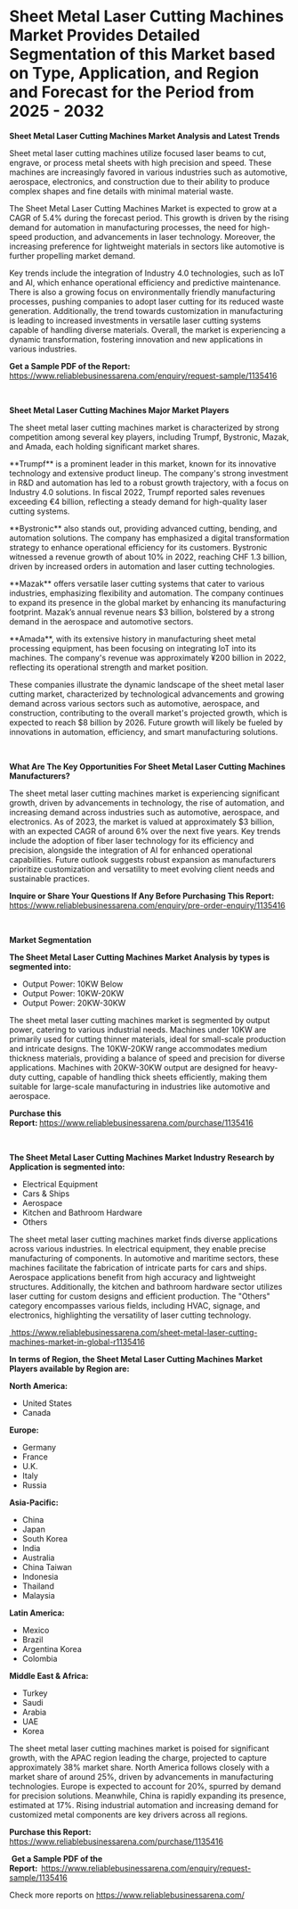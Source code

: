 <p><h1>Sheet Metal Laser Cutting Machines Market Provides Detailed Segmentation of this Market based on Type, Application, and Region and Forecast for the Period from 2025 - 2032</h1></p><p><strong>Sheet Metal Laser Cutting Machines Market Analysis and Latest Trends</strong></p>
<p><p>Sheet metal laser cutting machines utilize focused laser beams to cut, engrave, or process metal sheets with high precision and speed. These machines are increasingly favored in various industries such as automotive, aerospace, electronics, and construction due to their ability to produce complex shapes and fine details with minimal material waste. </p><p>The Sheet Metal Laser Cutting Machines Market is expected to grow at a CAGR of 5.4% during the forecast period. This growth is driven by the rising demand for automation in manufacturing processes, the need for high-speed production, and advancements in laser technology. Moreover, the increasing preference for lightweight materials in sectors like automotive is further propelling market demand. </p><p>Key trends include the integration of Industry 4.0 technologies, such as IoT and AI, which enhance operational efficiency and predictive maintenance. There is also a growing focus on environmentally friendly manufacturing processes, pushing companies to adopt laser cutting for its reduced waste generation. Additionally, the trend towards customization in manufacturing is leading to increased investments in versatile laser cutting systems capable of handling diverse materials. Overall, the market is experiencing a dynamic transformation, fostering innovation and new applications in various industries.</p></p>
<p><strong>Get a Sample PDF of the Report:&nbsp;</strong> <a href="https://www.reliablebusinessarena.com/enquiry/request-sample/1135416?utm_campaign=1943&utm_medium=2&utm_source=Github&utm_content=ia&utm_term=18022025&utm_id=sheet-metal-laser-cutting-machines">https://www.reliablebusinessarena.com/enquiry/request-sample/1135416</a></p>
<p>&nbsp;</p>
<p><strong>Sheet Metal Laser Cutting Machines Major Market Players</strong></p>
<p><p>The sheet metal laser cutting machines market is characterized by strong competition among several key players, including Trumpf, Bystronic, Mazak, and Amada, each holding significant market shares. </p><p>**Trumpf** is a prominent leader in this market, known for its innovative technology and extensive product lineup. The company's strong investment in R&D and automation has led to a robust growth trajectory, with a focus on Industry 4.0 solutions. In fiscal 2022, Trumpf reported sales revenues exceeding €4 billion, reflecting a steady demand for high-quality laser cutting systems.</p><p>**Bystronic** also stands out, providing advanced cutting, bending, and automation solutions. The company has emphasized a digital transformation strategy to enhance operational efficiency for its customers. Bystronic witnessed a revenue growth of about 10% in 2022, reaching CHF 1.3 billion, driven by increased orders in automation and laser cutting technologies.</p><p>**Mazak** offers versatile laser cutting systems that cater to various industries, emphasizing flexibility and automation. The company continues to expand its presence in the global market by enhancing its manufacturing footprint. Mazak’s annual revenue nears $3 billion, bolstered by a strong demand in the aerospace and automotive sectors.</p><p>**Amada**, with its extensive history in manufacturing sheet metal processing equipment, has been focusing on integrating IoT into its machines. The company's revenue was approximately ¥200 billion in 2022, reflecting its operational strength and market position.</p><p>These companies illustrate the dynamic landscape of the sheet metal laser cutting market, characterized by technological advancements and growing demand across various sectors such as automotive, aerospace, and construction, contributing to the overall market's projected growth, which is expected to reach $8 billion by 2026. Future growth will likely be fueled by innovations in automation, efficiency, and smart manufacturing solutions.</p></p>
<p>&nbsp;</p>
<p><strong>What Are The Key Opportunities For Sheet Metal Laser Cutting Machines Manufacturers?</strong></p>
<p><p>The sheet metal laser cutting machines market is experiencing significant growth, driven by advancements in technology, the rise of automation, and increasing demand across industries such as automotive, aerospace, and electronics. As of 2023, the market is valued at approximately $3 billion, with an expected CAGR of around 6% over the next five years. Key trends include the adoption of fiber laser technology for its efficiency and precision, alongside the integration of AI for enhanced operational capabilities. Future outlook suggests robust expansion as manufacturers prioritize customization and versatility to meet evolving client needs and sustainable practices.</p></p>
<p><strong>Inquire or Share Your Questions If Any Before Purchasing This Report:</strong> <a href="https://www.reliablebusinessarena.com/enquiry/pre-order-enquiry/1135416?utm_campaign=1943&utm_medium=2&utm_source=Github&utm_content=ia&utm_term=18022025&utm_id=sheet-metal-laser-cutting-machines">https://www.reliablebusinessarena.com/enquiry/pre-order-enquiry/1135416</a></p>
<p>&nbsp;</p>
<p><strong>Market Segmentation</strong></p>
<p><strong>The Sheet Metal Laser Cutting Machines Market Analysis by types is segmented into:</strong></p>
<p><ul><li>Output Power: 10KW Below</li><li>Output Power: 10KW-20KW</li><li>Output Power: 20KW-30KW</li></ul></p>
<p><p>The sheet metal laser cutting machines market is segmented by output power, catering to various industrial needs. Machines under 10KW are primarily used for cutting thinner materials, ideal for small-scale production and intricate designs. The 10KW-20KW range accommodates medium thickness materials, providing a balance of speed and precision for diverse applications. Machines with 20KW-30KW output are designed for heavy-duty cutting, capable of handling thick sheets efficiently, making them suitable for large-scale manufacturing in industries like automotive and aerospace.</p></p>
<p><strong>Purchase this Report:&nbsp;</strong><a href="https://www.reliablebusinessarena.com/purchase/1135416?utm_campaign=1943&utm_medium=2&utm_source=Github&utm_content=ia&utm_term=18022025&utm_id=sheet-metal-laser-cutting-machines">https://www.reliablebusinessarena.com/purchase/1135416</a></p>
<p>&nbsp;</p>
<p><strong>The Sheet Metal Laser Cutting Machines Market Industry Research by Application is segmented into:</strong></p>
<p><ul><li>Electrical Equipment</li><li>Cars & Ships</li><li>Aerospace</li><li>Kitchen and Bathroom Hardware</li><li>Others</li></ul></p>
<p><p>The sheet metal laser cutting machines market finds diverse applications across various industries. In electrical equipment, they enable precise manufacturing of components. In automotive and maritime sectors, these machines facilitate the fabrication of intricate parts for cars and ships. Aerospace applications benefit from high accuracy and lightweight structures. Additionally, the kitchen and bathroom hardware sector utilizes laser cutting for custom designs and efficient production. The "Others" category encompasses various fields, including HVAC, signage, and electronics, highlighting the versatility of laser cutting technology.</p></p>
<p><a href="https://www.reliablebusinessarena.com/sheet-metal-laser-cutting-machines-market-in-global-r1135416?utm_campaign=1943&utm_medium=2&utm_source=Github&utm_content=ia&utm_term=18022025&utm_id=sheet-metal-laser-cutting-machines">&nbsp;https://www.reliablebusinessarena.com/sheet-metal-laser-cutting-machines-market-in-global-r1135416</a></p>
<p><strong>In terms of Region, the Sheet Metal Laser Cutting Machines Market Players available by Region are:</strong></p>
<p>
    <p> <strong> North America: </strong>
        <ul>
            <li>United States</li>
            <li>Canada</li>
        </ul>
        </p> 
    <p> <strong> Europe: </strong>
        <ul>
            <li>Germany</li>
            <li>France</li>
            <li>U.K.</li>
            <li>Italy</li>
            <li>Russia</li>
        </ul>
        </p> 
    <p> <strong> Asia-Pacific: </strong>
        <ul>
            <li>China</li>
            <li>Japan</li>
            <li>South Korea</li>
            <li>India</li>
            <li>Australia</li>
            <li>China Taiwan</li>
            <li>Indonesia</li>
            <li>Thailand</li>
            <li>Malaysia</li>
        </ul>
        </p> 
    <p> <strong> Latin America: </strong>
        <ul>
            <li>Mexico</li>
            <li>Brazil</li>
            <li>Argentina Korea</li>
            <li>Colombia</li>
        </ul>
        </p> 
    <p> <strong> Middle East & Africa: </strong>
        <ul>
            <li>Turkey</li>
            <li>Saudi</li>
            <li>Arabia</li>
            <li>UAE</li>
            <li>Korea</li>
        </ul>
    </p>
    </p>
<p><p>The sheet metal laser cutting machines market is poised for significant growth, with the APAC region leading the charge, projected to capture approximately 38% market share. North America follows closely with a market share of around 25%, driven by advancements in manufacturing technologies. Europe is expected to account for 20%, spurred by demand for precision solutions. Meanwhile, China is rapidly expanding its presence, estimated at 17%. Rising industrial automation and increasing demand for customized metal components are key drivers across all regions.</p></p>
<p><strong>Purchase this Report: </strong><a href="https://www.reliablebusinessarena.com/purchase/1135416?utm_campaign=1943&utm_medium=2&utm_source=Github&utm_content=ia&utm_term=18022025&utm_id=sheet-metal-laser-cutting-machines">https://www.reliablebusinessarena.com/purchase/1135416</a></p>
<p>&nbsp;<strong>Get a Sample PDF of the Report:&nbsp;&nbsp;</strong><a href="https://www.reliablebusinessarena.com/enquiry/request-sample/1135416?utm_campaign=1943&utm_medium=2&utm_source=Github&utm_content=ia&utm_term=18022025&utm_id=sheet-metal-laser-cutting-machines">https://www.reliablebusinessarena.com/enquiry/request-sample/1135416</a></p>
<p><strong></strong></p>
<p>Check more reports on <a href="https://www.reliablebusinessarena.com/?utm_campaign=1943&utm_medium=2&utm_source=Github&utm_content=ia&utm_term=18022025&utm_id=sheet-metal-laser-cutting-machines">https://www.reliablebusinessarena.com/</a></p>
